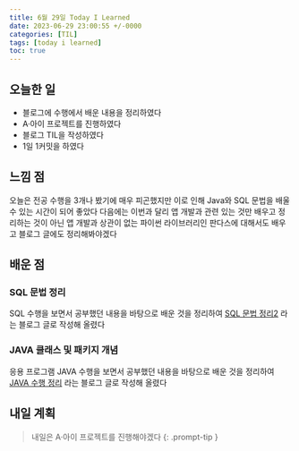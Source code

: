 ```yaml
---
title: 6월 29일 Today I Learned
date: 2023-06-29 23:00:55 +/-0000
categories: [TIL]
tags: [today i learned]
toc: true
---
```


## 오늘한 일

* 블로그에 수행에서 배운 내용을 정리하였다
* A·아이 프로젝트를 진행하였다
* 블로그 TIL을 작성하였다
* 1일 1커밋을 하였다

## 느낌 점

오늘은 전공 수행을 3개나 봤기에 매우 피곤했지만 이로 인해 Java와 SQL 문법을 배울 수 있는 시간이 되어 좋았다 다음에는 이번과 달리 앱 개발과 관련 있는 것만 배우고 정리하는 것이 아닌 앱 개발과 상관이 없는 파이썬 라이브러리인 판다스에 대해서도 배우고 블로그 글에도 정리해봐야겠다

## 배운 점

### SQL 문법 정리

SQL 수행을 보면서 공부했던 내용을 바탕으로 배운 것을 정리하여 [SQL 문법 정리2](https://jangwoojun.github.io/posts/sql2/) 라는 블로그 글로 작성해 올렸다

### JAVA 클래스 및 패키지 개념

응용 프로그램 JAVA 수행을 보면서 공부했던 내용을 바탕으로 배운 것을 정리하여 [JAVA 수행 정리](https://jangwoojun.github.io/posts/%EC%9E%90%EB%B0%94-%EB%AC%B8%EC%A0%9C-%EC%A0%95%EB%A6%AC/) 라는 블로그 글로 작성해 올렸다

## 내일 계획

> 내일은 A·아이 프로젝트를 진행해야겠다
{: .prompt-tip }
